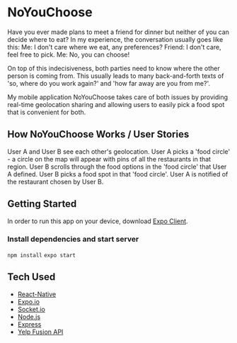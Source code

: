 # NoYouChoose
Have you ever made plans to meet a friend for dinner but neither of you can decide where to eat? In my experience, the conversation usually goes like this:
  Me: I don't care where we eat, any preferences?
  Friend: I don't care, feel free to pick.
  Me: No, you can choose!

On top of this indecisiveness, both parties need to know where the other person is coming from. This usually leads to many back-and-forth texts of 'so, where do you work again?' and 'how far away are you from me?'.

My mobile application NoYouChoose takes care of both issues by providing real-time geolocation sharing and allowing users to easily pick a food spot that is convenient for both.

## How NoYouChoose Works / User Stories
User A and User B see each other's geolocation.
User A picks a 'food circle' - a circle on the map will appear with pins of all the restaurants in that region.
User B scrolls through the food options in the 'food circle' that User A defined.
User B picks a food spot in that 'food circle'.
User A is notified of the restaurant chosen by User B.

## Getting Started
In order to run this app on your device, download [Expo Client](https://itunes.apple.com/us/app/expo-client/id982107779?mt=8).

### Install dependencies and start server
```npm install```
```expo start```

## Tech Used
* [React-Native](https://facebook.github.io/react-native/)
* [Expo.io](https://expo.io/)
* [Socket.io](https://socket.io/)
* [Node.js](https://nodejs.org/en/)
* [Express](https://expressjs.com/)
* [Yelp Fusion API](https://www.yelp.com/fusion)
